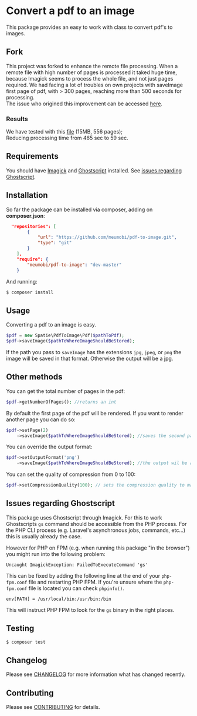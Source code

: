 # Convert a pdf to an image

This package provides an easy to work with class to convert pdf's to images.

## Fork
This project was forked to enhance the remote file processing.
When a remote file with high number of pages is processed it taked huge time, because Imagick seems to process the whole file, and not just pages required.
We had facing a lot of troubles on own projects with saveImage first page of pdf, with > 300 pages, reaching more than 500 seconds for processing.  
The issue who origined this improvement can be accessed [here](https://github.com/meumobi/sitebuilder/issues/312).

### Results
We have tested with this [file](https://www.rd.com.br/Download.aspx?Arquivo=g1va4C+5cfmJ7zPl9zlMTQ==) (15MB, 556 pages);  
Reducing processing time from 465 sec to 59 sec.



## Requirements

You should have [Imagick](http://php.net/manual/en/imagick.setresolution.php) and [Ghostscript](http://www.ghostscript.com/) installed. See [issues regarding Ghostscript](#issues-regarding-ghostscript).

## Installation

So far the package can be installed via composer, adding on **composer.json**:
``` json
  "repositories": [
        {
            "url": "https://github.com/meumobi/pdf-to-image.git",
            "type": "git"
        }
    ],
    "require": {
        "meumobi/pdf-to-image": "dev-master"
    }
```

And running:
```bash
$ composer install
```

## Usage

Converting a pdf to an image is easy.

```php
$pdf = new Spatie\PdfToImage\Pdf($pathToPdf);
$pdf->saveImage($pathToWhereImageShouldBeStored);
```

If the path you pass to `saveImage` has the extensions `jpg`, `jpeg`, or `png` the image will be saved in that format.
Otherwise the output will be a jpg.

## Other methods

You can get the total number of pages in the pdf:
```php
$pdf->getNumberOfPages(); //returns an int
```

By default the first page of the pdf will be rendered. If you want to render another page you can do so:
```php
$pdf->setPage(2)
    ->saveImage($pathToWhereImageShouldBeStored); //saves the second page
```

You can override the output format:
```php
$pdf->setOutputFormat('png')
    ->saveImage($pathToWhereImageShouldBeStored); //the output wil be a png, no matter what
```

You can set the quality of compression from 0 to 100:
```php
$pdf->setCompressionQuality(100); // sets the compression quality to maximum
```

## Issues regarding Ghostscript

This package uses Ghostscript through Imagick. For this to work Ghostscripts `gs` command should be accessible from the PHP process. For the PHP CLI process (e.g. Laravel's asynchronous jobs, commands, etc...) this is usually already the case. 

However for PHP on FPM (e.g. when running this package "in the browser") you might run into the following problem:

```
Uncaught ImagickException: FailedToExecuteCommand 'gs'
```

This can be fixed by adding the following line at the end of your `php-fpm.conf` file and restarting PHP FPM. If you're unsure where the `php-fpm.conf` file is located you can check `phpinfo()`.

```
env[PATH] = /usr/local/bin:/usr/bin:/bin
```

This will instruct PHP FPM to look for the `gs` binary in the right places.

## Testing

``` bash
$ composer test
```

## Changelog

Please see [CHANGELOG](CHANGELOG.md) for more information what has changed recently.

## Contributing

Please see [CONTRIBUTING](CONTRIBUTING.md) for details.
